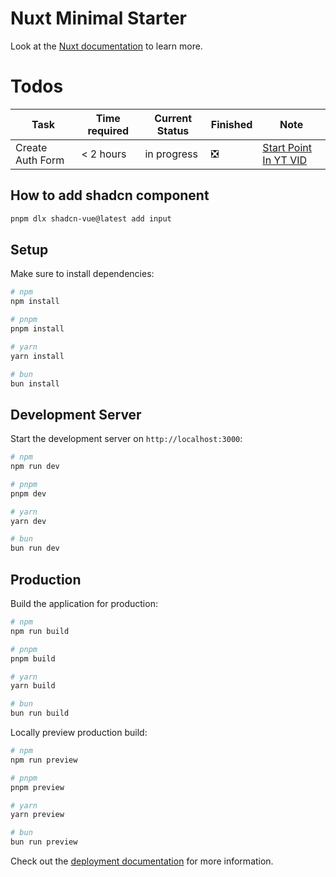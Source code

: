 # Nuxt Minimal Starter

Look at the [Nuxt documentation](https://nuxt.com/docs/getting-started/introduction) to learn more.

# Todos

| Task             | Time required | Current Status | Finished | Note                                                                          |
| ---------------- | ------------- | -------------- | -------- | ----------------------------------------------------------------------------- |
| Create Auth Form | < 2 hours     | in progress    | ❎       | [Start Point In YT VID](https://www.youtube.com/watch?v=DK93dqmJJYg&t=13616s) |

## How to add shadcn component

```bash
pnpm dlx shadcn-vue@latest add input
```

## Setup

Make sure to install dependencies:

```bash
# npm
npm install

# pnpm
pnpm install

# yarn
yarn install

# bun
bun install
```

## Development Server

Start the development server on `http://localhost:3000`:

```bash
# npm
npm run dev

# pnpm
pnpm dev

# yarn
yarn dev

# bun
bun run dev
```

## Production

Build the application for production:

```bash
# npm
npm run build

# pnpm
pnpm build

# yarn
yarn build

# bun
bun run build
```

Locally preview production build:

```bash
# npm
npm run preview

# pnpm
pnpm preview

# yarn
yarn preview

# bun
bun run preview
```

Check out the [deployment documentation](https://nuxt.com/docs/getting-started/deployment) for more information.

